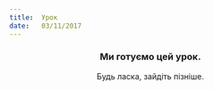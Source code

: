 ```yaml
---
title:  Урок
date:   03/11/2017
---
```


### <center>Ми готуємо цей урок.</center>
<center>Будь ласка, зайдіть пізніше.</center>